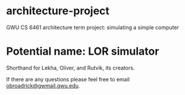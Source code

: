 # architecture-project
GWU CS 6461 architecture term project: simulating a simple computer


# Potential name: LOR simulator
Shorthand for Lekha, Oliver, and Rutvik, its creators.


If there are any questions please feel free to email obroadrick@gwmail.gwu.edu.
